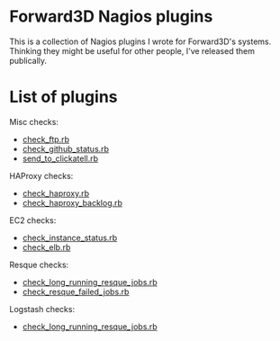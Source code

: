 # Forward3D Nagios plugins

This is a collection of Nagios plugins I wrote for Forward3D's systems.
Thinking they might be useful for other people, I've released them publically.

# List of plugins

Misc checks:
* [check_ftp.rb](misc/README.md#check_ftprb)
* [check_github_status.rb](misc/README.md#check_github_statusrb)
* [send_to_clickatell.rb](misc/README.md#send_to_clickatellrb)

HAProxy checks:
* [check_haproxy.rb](haproxy/README.md#check_haproxyrb)
* [check_haproxy_backlog.rb](haproxy/README.md#check_haproxy_backlogrb)

EC2 checks:
* [check_instance_status.rb](ec2/README.md#check_instance_statusrb)
* [check_elb.rb](ec2/README.md#check_elbrb)

Resque checks:
* [check_long_running_resque_jobs.rb](resque/README.md#check_long_running_resque_jobsrb)
* [check_resque_failed_jobs.rb](resque/README.md#check_resque_failed_jobsrb)

Logstash checks:
* [check_long_running_resque_jobs.rb](logstash/README.md#check_logstash_receiving_eventsrb)